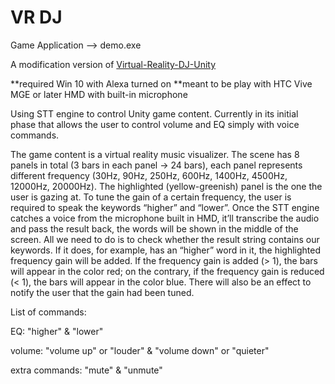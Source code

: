 # VR DJ
Game Application --> demo.exe

A modification version of [Virtual-Reality-DJ-Unity](https://github.com/khoslaventures/Virtual-Reality-DJ-Unity/blob/master/README.md)

**required Win 10 with Alexa turned on
**meant to be play with HTC Vive MGE or later HMD with built-in microphone

Using STT engine to control Unity game content. Currently in its initial phase that allows the user to control volume and EQ simply with voice commands.

The game content is a virtual reality music visualizer. The scene has 8 panels in total (3 bars in each panel -> 24 bars), each panel represents different frequency (30Hz, 90Hz, 250Hz, 600Hz, 1400Hz, 4500Hz, 12000Hz, 20000Hz).
The highlighted (yellow-greenish) panel is the one the user is gazing at. To tune the gain of a certain frequency, the user is required to speak the keywords “higher” and “lower”. Once the STT engine catches a voice from the microphone built in HMD, it’ll transcribe the audio and pass the result back, the words will be shown in the middle of the screen. All we need to do is to check whether the result string contains our keywords. If it does, for example, has an “higher” word in it, the highlighted frequency gain will be added. If the frequency gain is added (> 1), the bars will appear in the color red; on the contrary, if the frequency gain is reduced (< 1), the bars will appear in the color blue. There will also be an effect to notify the user that the gain had been tuned.

List of commands:

EQ: "higher" & "lower"

volume: "volume up" or "louder" & "volume down" or "quieter"

extra commands: "mute" & "unmute"
